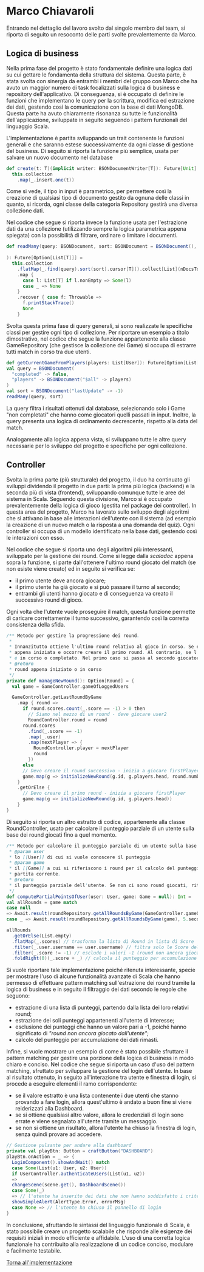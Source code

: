 # Marco Chiavaroli

Entrando nel dettaglio del lavoro svolto dal singolo membro del team, si riporta di seguito un resoconto delle parti
svolte prevalentemente da Marco.

## Logica di business

Nella prima fase del progetto è stato fondamentale definire una logica dati su cui gettare le fondamenta della struttura
del sistema. Questa parte, è stata svolta con sinergia da entrambi i membri del gruppo con Marco che ha avuto un maggior
numero di task focalizzati sulla logica di business e repository dell'applicativo.
Di conseguenza, si è occupato di definire le funzioni che implementano le query per la scrittura, modifica ed estrazione
dei dati, gestendo così la comunicazione con la base di dati MongoDB.
Questa parte ha avuto chiaramente risonanza su tutte le funzionalità dell'applicazione, sviluppate in seguito seguendo i
pattern funzionali del linguaggio Scala.

L'implementazione è partita sviluppando un trait contenente le funzioni generali e che saranno estese successivamente da
ogni classe di gestione del business.
Di seguito si riporta la funzione più semplice, usata per salvare un nuovo documento nel database

```scala
def create(t: T)(implicit writer: BSONDocumentWriter[T]): Future[Unit] =
  this.collection
    .map(_.insert.one(t))
```

Come si vede, il tipo in input è parametrico, per permettere così la creazione di qualsiasi tipo di documento gestito da
ognuna delle classi in quanto, si ricorda, ogni classe della categoria Repository gestirà una diversa collezione dati.

Nel codice che segue si riporta invece la funzione usata per l'estrazione dati da una collezione (utilizzando sempre la
logica parametrica appena spiegata) con la possibilità di filtrare, ordinare o limitare i documenti.

```scala
def readMany(query: BSONDocument, sort: BSONDocument = BSONDocument(), nDocsToRead: Int = -1)(implicit
                                                                                              reader: BSONDocumentReader[T]
): Future[Option[List[T]]] =
  this.collection
    .flatMap(_.find(query).sort(sort).cursor[T]().collect[List](nDocsToRead))
    .map {
      case l: List[T] if l.nonEmpty => Some(l)
      case _ => None
    }
    .recover { case f: Throwable =>
      f.printStackTrace()
      None
    }
```

Svolta questa prima fase di query generali, si sono realizzate le specifiche classi per gestire ogni tipo di collezione.
Per riportare un esempio a titolo dimostrativo, nel codice che segue la funzione appartenente alla classe
GameRepository (che gestisce la collezione dei Game) si occupa di estrarre tutti match in corso tra due utenti.

```scala
def getCurrentGameFromPlayers(players: List[User]): Future[Option[List[Game]]] =
val query = BSONDocument(
  "completed" -> false,
  "players" -> BSONDocument("$all" -> players)
)
val sort = BSONDocument("lastUpdate" -> -1)
readMany(query, sort)
```

La query filtra i risultati ottenuti dal database, selezionando solo i Game "non completati" che hanno come giocatori
quelli passati in input.
Inoltre, la query presenta una logica di ordinamento decrescente, rispetto alla data del match.

Analogamente alla logica appena vista, si sviluppano tutte le altre query necessarie per lo sviluppo del progetto e
specifiche per ogni collezione.

## Controller

Svolta la prima parte (più strutturale) del progetto, il duo ha continuato gli sviluppi dividendo il progetto in due
parti: la prima più logica (backend) e la seconda più di vista (frontend), sviluppando comunque tutte le aree del
sistema in Scala.
Seguendo questa divisione, Marco si è occupato prevalentemente della logica di gioco (gestita nel package dei
controller).
In questa area del progetto, Marco ha lavorato sullo sviluppo degli algoritmi che si attivano in base alle interazioni
dell'utente con il sistema (ad esempio la creazione di un nuovo match o la risposta a una domanda del quiz).
Ogni controller si occupa di un modello identificato nella base dati, gestendo così le interazioni con esso.

Nel codice che segue si riporta uno degli algoritmi più interessanti, sviluppato per la gestione dei round. Come si
legge dalla _scaladoc_ appena sopra la funzione, si parte dall'ottenere l'ultimo round giocato del match (se non esiste
viene creato) ed in seguito si verifica se:

- il primo utente deve ancora giocare;
- il primo utente ha già giocato e si può passare il turno al secondo;
- entrambi gli utenti hanno giocato e di conseguenza va creato il successivo round di gioco.

Ogni volta che l'utente vuole proseguire il match, questa funzione permette di caricare correttamente il turno
successivo, garantendo così la corretta consistenza della sfida.

```scala
/** Metodo per gestire la progressione dei round.
 *
 * Innanzitutto ottiene l'ultimo round relativo al gioco in corso. Se esso non è presente, significa che la partita è
 * appena iniziata e occorre creare il primo round. Al contrario, se l'ultimo round risulta presente, si verifica se
 * è in corso o completato. Nel primo caso si passa al secondo giocatore, nel secondo si crea il round successivo.
 * @return
 * round appena iniziato o in corso
 */
private def manageNewRound(): Option[Round] = {
  val game = GameController.gameOfLoggedUsers

  GameController.getLastRoundByGame
    .map { round =>
      if round.scores.count(_.score == -1) > 0 then
        // Siamo nel mezzo di un round - deve giocare user2
        RoundController.round = round
      round.scores
        .find(_.score == -1)
        .map(_.user)
        .map(nextPlayer => {
          RoundController.player = nextPlayer
          round
        })
      else
      // Devo creare il round successivo - inizia a giocare firstPlayer
      game.map(g => initializeNewRound(g.id, g.players.head, round.numberRound + 1))
    }
    .getOrElse {
      // Devo creare il primo round - inizia a giocare firstPlayer
      game.map(g => initializeNewRound(g.id, g.players.head))
    }
}
```

Di seguito si riporta un altro estratto di codice, appartenente alla classe RoundController, usato per calcolare il
punteggio parziale di un utente sulla base dei round giocati fino a quel momento.

```scala
/** Metodo per calcolare il punteggio parziale di un utente sulla base dei round giocati fino a quel momento.
 * @param user
 * lo [[User]] di cui si vuole conoscere il punteggio
 * @param game
 * il [[Game]] a cui si riferiscono i round per il calcolo del punteggio. Se non viene passato, si considera la
 * partita corrente.
 * @return
 * il punteggio parziale dell'utente. Se non ci sono round giocati, ritorna [[0]]
 */
def computePartialPointsOfUser(user: User, game: Game = null): Int =
val allRounds = game match
case null
=> Await.result(roundRepository.getAllRoundsByGame(GameController.gameOfLoggedUsers.orNull), 5.seconds)
case _ => Await.result(roundRepository.getAllRoundsByGame(game), 5.seconds)

allRounds
  .getOrElse(List.empty)
  .flatMap(_.scores) // trasforma la lista di Round in lista di Score
  .filter(_.user.username == user.username) // filtra solo le Score dell'utente in input
  .filter(_.score != -1) // esclude i valori -1 (round non ancora giocato dall'utente)
  .foldRight(0)(_.score + _) // calcola il punteggio per accumulazione
```

Si vuole riportare tale implementazione poiché ritenuta interessante, specie per mostrare l'uso di alcune funzionalità
avanzate di Scala che hanno permesso di effettuare pattern matching sull'estrazione dei round tramite la logica di
business e in seguito il filtraggio dei dati secondo le regole che seguono:

- estrazione di una lista di punteggi, partendo dalla lista dei loro relativi round;
- estrazione dei soli punteggi appartenenti all'utente di interesse;
- esclusione dei punteggi che hanno un valore pari a -1, poiché hanno significato di _"round non ancora giocato
  dall'utente"_;
- calcolo del punteggio per accumulazione dei dati rimasti.

Infine, si vuole mostrare un esempio di come è stato possibile sfruttare il pattern matching per gestire una porzione
della logica di business in modo chiaro e conciso.
Nel codice che segue si riporta un caso d'uso del pattern matching, sfruttato per sviluppare la gestione del login
dell'utente.
In base al risultato ottenuto, in seguito all'interazione tra utente e finestra di login, si procede a eseguire elementi
il ramo corrispondente:

- se il valore estratto è una lista contenente i due utenti che stanno provando a fare login, allora quest'ultimo è
  andato a buon fine si viene reiderizzati alla Dashboard.
- se si ottiene qualsiasi altro valore, allora le credenziali di login sono errate e viene segnalato all'utente tramite
  un messaggio.
- se non si ottiene un risultato, allora l'utente ha chiuso la finestra di login, senza quindi provare ad accedere.

```scala
// Gestione pulsante per andare alla dashboard
private val playBtn: Button = craftButton("DASHBOARD")
playBtn.onAction = _ => {
  LoginComponent().showAndWait() match
  case Some(List(u1: User, u2: User))
  if UserController.authenticateUsers(List(u1, u2))
  =>
  changeScene(scene.get(), DashboardScene())
  case Some(_)
  => // l'utente ha inserito dei dati che non hanno soddisfatto i criteri di verifica
  showSimpleAlert(AlertType.Error, errorMsg)
  case None => // l'utente ha chiuso il pannello di login
}
```

In conclusione, sfruttando le sintassi del linguaggio funzionale di Scala, è stato possibile creare un progetto
scalabile che risponde alle esigenze dei requisiti iniziali in modo efficiente e affidabile.
L'uso di una corretta logica funzionale ha contribuito alla realizzazione di un codice conciso, modulare e facilmente
testabile.

[Torna all'implementazione](../5-implementazione.md)
